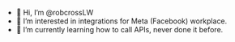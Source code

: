 - 👋 Hi, I’m @robcrossLW
- 👀 I’m interested in integrations for Meta (Facebook) workplace.
- 🌱 I’m currently learning how to call APIs, never done it before.
